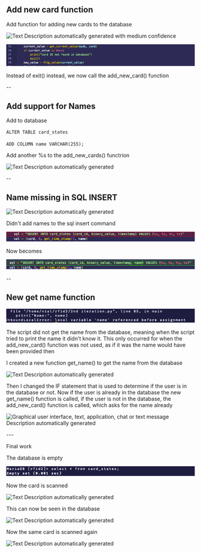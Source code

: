 ## Add new card function

Add function for adding new cards to the database

![Text Description automatically generated with medium
confidence](./imgs/iteration3/media/image1.png)

![](./imgs/iteration3/media/image2.png)

Instead of exit() instead, we now call the add_new_card() function

\--

## Add support for Names

Add to database
```
ALTER TABLE card_states

ADD COLUMN name VARCHAR(255);
```

Add another %s to the add_new_cards() functrion

![Text Description automatically
generated](./imgs/iteration3/media/image3.png)

\--

## Name missing in SQL INSERT

![Text Description automatically
generated](./imgs/iteration3/media/image4.png)

Didn't add names to the sql insert command

![](./imgs/iteration3/media/image5.png)

Now becomes

![](./imgs/iteration3/media/image6.png)

\--

## New get name function

![](./imgs/iteration3/media/image7.png)

The script did not get the name from the database, meaning when the script tried to print the name it didn't know it. This only occurred for when the add_new_card() function was not used, as if it was the name would have been provided then

I created a new function get_name() to get the name from the database

![Text Description automatically
generated](./imgs/iteration3/media/image8.png)

Then I changed the IF statement that is used to determine if the user is in the database or not. Now if the user is already in the database the new get_name() function is called, if the user is not in the database, the add_new_card() function is called, which asks for the name already

![Graphical user interface, text, application, chat or text message
Description automatically
generated](./imgs/iteration3/media/image9.png)

\-\--

Final work

The database is empty

![](./imgs/iteration3/media/image10.png)

Now the card is scanned

![Text Description automatically
generated](./imgs/iteration3/media/image11.png)

This can now be seen in the database

![Text Description automatically
generated](./imgs/iteration3/media/image12.png)

Now the same card is scanned again

![Text Description automatically
generated](./imgs/iteration3/media/image13.png)
